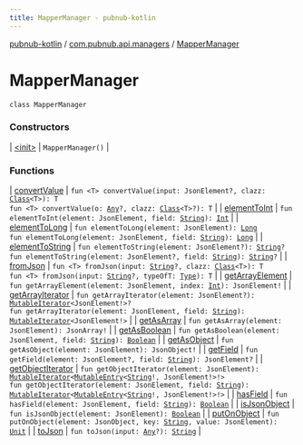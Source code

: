 ```yaml
---
title: MapperManager - pubnub-kotlin
---
```


[pubnub-kotlin](../../index.html) / [com.pubnub.api.managers](../index.html) / [MapperManager](./index.html)

# MapperManager

`class MapperManager`

### Constructors

| [&lt;init&gt;](-init-.html) | `MapperManager()` |

### Functions

| [convertValue](convert-value.html) | `fun <T> convertValue(input: JsonElement?, clazz: `[`Class`](https://docs.oracle.com/javase/6/docs/api/java/lang/Class.html)`<T>): T`<br>`fun <T> convertValue(o: `[`Any`](https://kotlinlang.org/api/latest/jvm/stdlib/kotlin/-any/index.html)`?, clazz: `[`Class`](https://docs.oracle.com/javase/6/docs/api/java/lang/Class.html)`<T>?): T` |
| [elementToInt](element-to-int.html) | `fun elementToInt(element: JsonElement, field: `[`String`](https://kotlinlang.org/api/latest/jvm/stdlib/kotlin/-string/index.html)`): `[`Int`](https://kotlinlang.org/api/latest/jvm/stdlib/kotlin/-int/index.html) |
| [elementToLong](element-to-long.html) | `fun elementToLong(element: JsonElement): `[`Long`](https://kotlinlang.org/api/latest/jvm/stdlib/kotlin/-long/index.html)<br>`fun elementToLong(element: JsonElement, field: `[`String`](https://kotlinlang.org/api/latest/jvm/stdlib/kotlin/-string/index.html)`): `[`Long`](https://kotlinlang.org/api/latest/jvm/stdlib/kotlin/-long/index.html) |
| [elementToString](element-to-string.html) | `fun elementToString(element: JsonElement?): `[`String`](https://kotlinlang.org/api/latest/jvm/stdlib/kotlin/-string/index.html)`?`<br>`fun elementToString(element: JsonElement?, field: `[`String`](https://kotlinlang.org/api/latest/jvm/stdlib/kotlin/-string/index.html)`): `[`String`](https://kotlinlang.org/api/latest/jvm/stdlib/kotlin/-string/index.html)`?` |
| [fromJson](from-json.html) | `fun <T> fromJson(input: `[`String`](https://kotlinlang.org/api/latest/jvm/stdlib/kotlin/-string/index.html)`?, clazz: `[`Class`](https://docs.oracle.com/javase/6/docs/api/java/lang/Class.html)`<T>): T`<br>`fun <T> fromJson(input: `[`String`](https://kotlinlang.org/api/latest/jvm/stdlib/kotlin/-string/index.html)`?, typeOfT: `[`Type`](https://docs.oracle.com/javase/6/docs/api/java/lang/reflect/Type.html)`): T` |
| [getArrayElement](get-array-element.html) | `fun getArrayElement(element: JsonElement, index: `[`Int`](https://kotlinlang.org/api/latest/jvm/stdlib/kotlin/-int/index.html)`): JsonElement!` |
| [getArrayIterator](get-array-iterator.html) | `fun getArrayIterator(element: JsonElement?): `[`MutableIterator`](https://kotlinlang.org/api/latest/jvm/stdlib/kotlin.collections/-mutable-iterator/index.html)`<JsonElement!>?`<br>`fun getArrayIterator(element: JsonElement, field: `[`String`](https://kotlinlang.org/api/latest/jvm/stdlib/kotlin/-string/index.html)`): `[`MutableIterator`](https://kotlinlang.org/api/latest/jvm/stdlib/kotlin.collections/-mutable-iterator/index.html)`<JsonElement!>` |
| [getAsArray](get-as-array.html) | `fun getAsArray(element: JsonElement): JsonArray!` |
| [getAsBoolean](get-as-boolean.html) | `fun getAsBoolean(element: JsonElement, field: `[`String`](https://kotlinlang.org/api/latest/jvm/stdlib/kotlin/-string/index.html)`): `[`Boolean`](https://kotlinlang.org/api/latest/jvm/stdlib/kotlin/-boolean/index.html) |
| [getAsObject](get-as-object.html) | `fun getAsObject(element: JsonElement): JsonObject!` |
| [getField](get-field.html) | `fun getField(element: JsonElement?, field: `[`String`](https://kotlinlang.org/api/latest/jvm/stdlib/kotlin/-string/index.html)`): JsonElement?` |
| [getObjectIterator](get-object-iterator.html) | `fun getObjectIterator(element: JsonElement): `[`MutableIterator`](https://kotlinlang.org/api/latest/jvm/stdlib/kotlin.collections/-mutable-iterator/index.html)`<`[`MutableEntry`](https://kotlinlang.org/api/latest/jvm/stdlib/kotlin.collections/-mutable-map/-mutable-entry/index.html)`<`[`String`](https://kotlinlang.org/api/latest/jvm/stdlib/kotlin/-string/index.html)`!, JsonElement!>!>`<br>`fun getObjectIterator(element: JsonElement, field: `[`String`](https://kotlinlang.org/api/latest/jvm/stdlib/kotlin/-string/index.html)`): `[`MutableIterator`](https://kotlinlang.org/api/latest/jvm/stdlib/kotlin.collections/-mutable-iterator/index.html)`<`[`MutableEntry`](https://kotlinlang.org/api/latest/jvm/stdlib/kotlin.collections/-mutable-map/-mutable-entry/index.html)`<`[`String`](https://kotlinlang.org/api/latest/jvm/stdlib/kotlin/-string/index.html)`!, JsonElement!>!>` |
| [hasField](has-field.html) | `fun hasField(element: JsonElement, field: `[`String`](https://kotlinlang.org/api/latest/jvm/stdlib/kotlin/-string/index.html)`): `[`Boolean`](https://kotlinlang.org/api/latest/jvm/stdlib/kotlin/-boolean/index.html) |
| [isJsonObject](is-json-object.html) | `fun isJsonObject(element: JsonElement): `[`Boolean`](https://kotlinlang.org/api/latest/jvm/stdlib/kotlin/-boolean/index.html) |
| [putOnObject](put-on-object.html) | `fun putOnObject(element: JsonObject, key: `[`String`](https://kotlinlang.org/api/latest/jvm/stdlib/kotlin/-string/index.html)`, value: JsonElement): `[`Unit`](https://kotlinlang.org/api/latest/jvm/stdlib/kotlin/-unit/index.html) |
| [toJson](to-json.html) | `fun toJson(input: `[`Any`](https://kotlinlang.org/api/latest/jvm/stdlib/kotlin/-any/index.html)`?): `[`String`](https://kotlinlang.org/api/latest/jvm/stdlib/kotlin/-string/index.html) |

